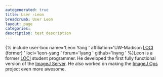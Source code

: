 ```yaml
---
autogenerated: true
title: User ›Leon
breadcrumb: User Leon
layout: page
categories: 
description: test description
---
```


{% include user-box name='Leon Yang ' affiliation='UW-Madison [LOCI](LOCI ) (former) ' loci='leon-yang ' forum='lyang ' github='lnyng ' %}Leon is a former [LOCI](LOCI ) student programmer. He developed the first fully functional version of the [ImageJ Server](ImageJ_Server ). He also worked on making the [ImageJ Ops](ImageJ_Ops ) project even more awesome.
